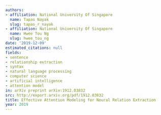 ```yaml
---
authors:
- affiliation: National University Of Singapore
  name: Tapas Nayak
  slug: tapas_r_nayak
- affiliation: National University Of Singapore
  name: Hwee Tou Ng
  slug: hwee_tou_ng
date: '2019-12-09'
estimated_citations: null
fields:
- sentence
- relationship extraction
- syntax
- natural language processing
- computer science
- artificial intelligence
- attention model
in: arXiv preprint arXiv:1912.03832
src: http://export.arxiv.org/pdf/1912.03832
title: Effective Attention Modeling for Neural Relation Extraction
year: 2019
---
```

